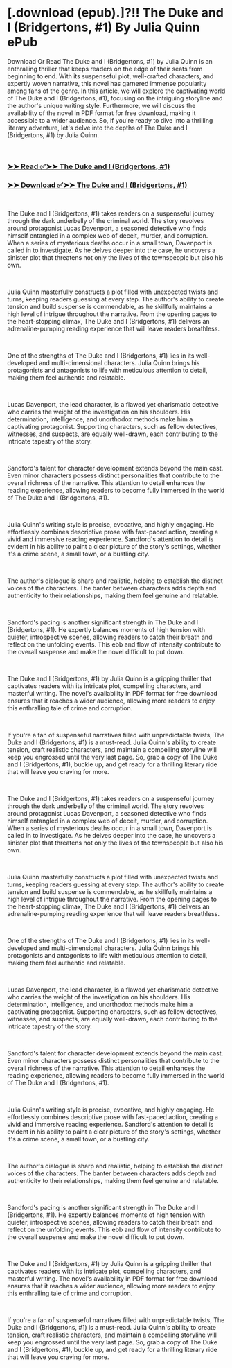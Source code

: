 # [.download (epub).]?!! The Duke and I (Bridgertons, #1) By Julia Quinn ePub

<p>Download Or Read The Duke and I (Bridgertons, #1) by Julia Quinn is an enthralling thriller that keeps readers on the edge of their seats from beginning to end. With its suspenseful plot, well-crafted characters, and expertly woven narrative, this novel has garnered immense popularity among fans of the genre. In this article, we will explore the captivating world of The Duke and I (Bridgertons, #1), focusing on the intriguing storyline and the author's unique writing style. Furthermore, we will discuss the availability of the novel in PDF format for free download, making it accessible to a wider audience. So, if you're ready to dive into a thrilling literary adventure, let's delve into the depths of The Duke and I (Bridgertons, #1) by Julia Quinn.</p>
<p>&nbsp;</p>

### [➤➤ Read ✅➤➤ The Duke and I (Bridgertons, #1)](https://pdfworldnow.com/?book=110391)

### [➤➤ Download ✅➤➤ The Duke and I (Bridgertons, #1)](https://pdfworldnow.com/?book=110391)

<p>&nbsp;</p>
<p>The Duke and I (Bridgertons, #1) takes readers on a suspenseful journey through the dark underbelly of the criminal world. The story revolves around protagonist Lucas Davenport, a seasoned detective who finds himself entangled in a complex web of deceit, murder, and corruption. When a series of mysterious deaths occur in a small town, Davenport is called in to investigate. As he delves deeper into the case, he uncovers a sinister plot that threatens not only the lives of the townspeople but also his own.</p>
<p>&nbsp;</p>
<p>Julia Quinn masterfully constructs a plot filled with unexpected twists and turns, keeping readers guessing at every step. The author's ability to create tension and build suspense is commendable, as he skillfully maintains a high level of intrigue throughout the narrative. From the opening pages to the heart-stopping climax, The Duke and I (Bridgertons, #1) delivers an adrenaline-pumping reading experience that will leave readers breathless.</p>
<p>&nbsp;</p>
<p>One of the strengths of The Duke and I (Bridgertons, #1) lies in its well-developed and multi-dimensional characters. Julia Quinn brings his protagonists and antagonists to life with meticulous attention to detail, making them feel authentic and relatable.</p>
<p>&nbsp;</p>
<p>Lucas Davenport, the lead character, is a flawed yet charismatic detective who carries the weight of the investigation on his shoulders. His determination, intelligence, and unorthodox methods make him a captivating protagonist. Supporting characters, such as fellow detectives, witnesses, and suspects, are equally well-drawn, each contributing to the intricate tapestry of the story.</p>
<p>&nbsp;</p>
<p>Sandford's talent for character development extends beyond the main cast. Even minor characters possess distinct personalities that contribute to the overall richness of the narrative. This attention to detail enhances the reading experience, allowing readers to become fully immersed in the world of The Duke and I (Bridgertons, #1).</p>
<p>&nbsp;</p>
<p>Julia Quinn's writing style is precise, evocative, and highly engaging. He effortlessly combines descriptive prose with fast-paced action, creating a vivid and immersive reading experience. Sandford's attention to detail is evident in his ability to paint a clear picture of the story's settings, whether it's a crime scene, a small town, or a bustling city.</p>
<p>&nbsp;</p>
<p>The author's dialogue is sharp and realistic, helping to establish the distinct voices of the characters. The banter between characters adds depth and authenticity to their relationships, making them feel genuine and relatable.</p>
<p>&nbsp;</p>
<p>Sandford's pacing is another significant strength in The Duke and I (Bridgertons, #1). He expertly balances moments of high tension with quieter, introspective scenes, allowing readers to catch their breath and reflect on the unfolding events. This ebb and flow of intensity contribute to the overall suspense and make the novel difficult to put down.</p>
<p>&nbsp;</p>
<p>The Duke and I (Bridgertons, #1) by Julia Quinn is a gripping thriller that captivates readers with its intricate plot, compelling characters, and masterful writing. The novel's availability in PDF format for free download ensures that it reaches a wider audience, allowing more readers to enjoy this enthralling tale of crime and corruption.</p>
<p>&nbsp;</p>
<p>If you're a fan of suspenseful narratives filled with unpredictable twists, The Duke and I (Bridgertons, #1) is a must-read. Julia Quinn's ability to create tension, craft realistic characters, and maintain a compelling storyline will keep you engrossed until the very last page. So, grab a copy of The Duke and I (Bridgertons, #1), buckle up, and get ready for a thrilling literary ride that will leave you craving for more.</p>
<p>&nbsp;</p>
<p>The Duke and I (Bridgertons, #1) takes readers on a suspenseful journey through the dark underbelly of the criminal world. The story revolves around protagonist Lucas Davenport, a seasoned detective who finds himself entangled in a complex web of deceit, murder, and corruption. When a series of mysterious deaths occur in a small town, Davenport is called in to investigate. As he delves deeper into the case, he uncovers a sinister plot that threatens not only the lives of the townspeople but also his own.</p>
<p>&nbsp;</p>
<p>Julia Quinn masterfully constructs a plot filled with unexpected twists and turns, keeping readers guessing at every step. The author's ability to create tension and build suspense is commendable, as he skillfully maintains a high level of intrigue throughout the narrative. From the opening pages to the heart-stopping climax, The Duke and I (Bridgertons, #1) delivers an adrenaline-pumping reading experience that will leave readers breathless.</p>
<p>&nbsp;</p>
<p>One of the strengths of The Duke and I (Bridgertons, #1) lies in its well-developed and multi-dimensional characters. Julia Quinn brings his protagonists and antagonists to life with meticulous attention to detail, making them feel authentic and relatable.</p>
<p>&nbsp;</p>
<p>Lucas Davenport, the lead character, is a flawed yet charismatic detective who carries the weight of the investigation on his shoulders. His determination, intelligence, and unorthodox methods make him a captivating protagonist. Supporting characters, such as fellow detectives, witnesses, and suspects, are equally well-drawn, each contributing to the intricate tapestry of the story.</p>
<p>&nbsp;</p>
<p>Sandford's talent for character development extends beyond the main cast. Even minor characters possess distinct personalities that contribute to the overall richness of the narrative. This attention to detail enhances the reading experience, allowing readers to become fully immersed in the world of The Duke and I (Bridgertons, #1).</p>
<p>&nbsp;</p>
<p>Julia Quinn's writing style is precise, evocative, and highly engaging. He effortlessly combines descriptive prose with fast-paced action, creating a vivid and immersive reading experience. Sandford's attention to detail is evident in his ability to paint a clear picture of the story's settings, whether it's a crime scene, a small town, or a bustling city.</p>
<p>&nbsp;</p>
<p>The author's dialogue is sharp and realistic, helping to establish the distinct voices of the characters. The banter between characters adds depth and authenticity to their relationships, making them feel genuine and relatable.</p>
<p>&nbsp;</p>
<p>Sandford's pacing is another significant strength in The Duke and I (Bridgertons, #1). He expertly balances moments of high tension with quieter, introspective scenes, allowing readers to catch their breath and reflect on the unfolding events. This ebb and flow of intensity contribute to the overall suspense and make the novel difficult to put down.</p>
<p>&nbsp;</p>
<p>The Duke and I (Bridgertons, #1) by Julia Quinn is a gripping thriller that captivates readers with its intricate plot, compelling characters, and masterful writing. The novel's availability in PDF format for free download ensures that it reaches a wider audience, allowing more readers to enjoy this enthralling tale of crime and corruption.</p>
<p>&nbsp;</p>
<p>If you're a fan of suspenseful narratives filled with unpredictable twists, The Duke and I (Bridgertons, #1) is a must-read. Julia Quinn's ability to create tension, craft realistic characters, and maintain a compelling storyline will keep you engrossed until the very last page. So, grab a copy of The Duke and I (Bridgertons, #1), buckle up, and get ready for a thrilling literary ride that will leave you craving for more.</p>
<p>&nbsp;</p>
